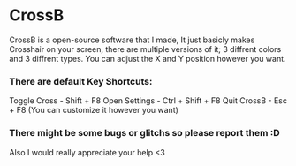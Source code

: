 # CrossB
CrossB is a open-source software that I made, It just basicly makes Crosshair on your screen,
there are multiple versions of it; 3 diffrent colors and 3 diffrent types.
You can adjust the X and Y position however you want.

### There are default Key Shortcuts:
Toggle Cross - Shift + F8
Open Settings - Ctrl + Shift + F8
Quit CrossB - Esc + F8
(You can customize it however you want)

### There might be some bugs or glitchs so please report them :D
Also I would really appreciate your help <3

